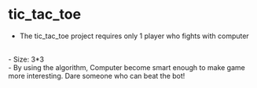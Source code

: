 # tic_tac_toe
- The tic_tac_toe project requires only 1 player who fights with computer 
<br>
- Size: 3*3
<br>
- By using the algorithm, Computer become smart enough to make game more interesting. Dare someone who can beat the bot!
